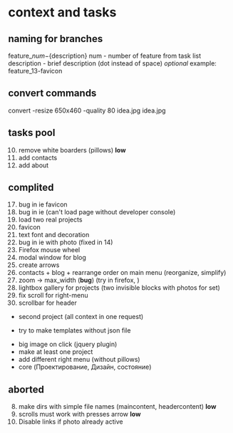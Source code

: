 # context and tasks

## naming for branches
feature_${num}-${description}
num - number of feature from task list
description - brief description (dot instead of space) *optional*
example: feature_13-favicon

## convert commands
convert -resize 650x460 -quality 80 idea.jpg idea.jpg

## tasks pool
10. remove white boarders (pillows) **low**
19. add contacts
20. add about

## complited
17. bug in ie favicon
16. bug in ie (can't load page without developer console)
18. load two real projects
13. favicon
14. text font and decoration
15. bug in ie with photo (fixed in 14)
12. Firefox mouse wheel
13. modal window for blog
6. create arrows
5. contacts + blog + rearrange order on main menu (reorganize, simplify)
4. zoom -> max_width (**bug**) (try in firefox, )
3. lightbox gallery for projects (two invisible blocks with photos for set)
1. fix scroll for right-menu
2. scrollbar for header
+ second project (all context in one request)
- try to make templates without json file
+ big image on click (jquery plugin)
+ make at least one project
+ add different right menu (without pillows)
+ core (Проектирование, Дизайн, состояние)

## aborted
8. make dirs with simple file names (maincontent, headercontent) **low**
9. scrolls must work with presses arrow **low**
11. Disable links if photo already active
